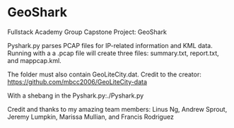 # GeoShark
Fullstack Academy Group Capstone Project: GeoShark

Pyshark.py parses PCAP files for IP-related information and KML data. 
Running with a a .pcap file will create three files: summary.txt, report.txt, and mappcap.kml. 

The folder must also contain GeoLiteCity.dat. Credit to the creator: https://github.com/mbcc2006/GeoLiteCity-data

With a shebang in the Pyshark.py:./Pyshark.py <insert packet capture file>

Credit and thanks to my amazing team members: Linus Ng, Andrew Sprout, Jeremy Lumpkin, Marissa Mullian, and Francis Rodriguez
